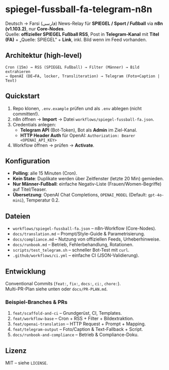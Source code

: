 # spiegel-fussball-fa-telegram-n8n

Deutsch → Farsi (فارسی) News-Relay für **SPIEGEL / Sport / Fußball** via **n8n (v1.103.2)**, nur **Core-Nodes**.  
Quelle: **offizieller SPIEGEL Fußball RSS**, Post in **Telegram-Kanal** mit **Titel (FA)** + „Quelle: SPIEGEL“ + **Link**, inkl. Bild wenn im Feed vorhanden.

## Architektur (high-level)
```
Cron (15m) → RSS (SPIEGEL Fußball) → Filter (Männer) → Bild extrahieren
→ OpenAI (DE→FA, locker, Transliteration) → Telegram (Foto+Caption | Text)
```

## Quickstart
1) Repo klonen, `.env.example` prüfen und als `.env` ablegen (nicht committen!).  
2) n8n öffnen → **Import** → Datei `workflows/spiegel-fussball-fa.json`.  
3) Credentials anlegen:
   - **Telegram API** (Bot-Token), Bot als **Admin** im Ziel-Kanal.
   - **HTTP Header Auth** für OpenAI: `Authorization: Bearer <OPENAI_API_KEY>`
4) Workflow öffnen → prüfen → **Activate**.

## Konfiguration
- **Polling**: alle 15 Minuten (Cron).  
- **Kein State**: Duplikate werden über Zeitfenster (letzte 20 Min) gemieden.  
- **Nur Männer-Fußball**: einfache Negativ-Liste (Frauen/Women-Begriffe) auf Titel/Teaser.  
- **Übersetzung**: OpenAI Chat Completions, `OPENAI_MODEL` (Default: `gpt-4o-mini`), Temperatur 0.2.

## Dateien
- `workflows/spiegel-fussball-fa.json` – n8n-Workflow (Core-Nodes).  
- `docs/translation.md` – Prompt/Style-Guide & Parametrisierung.  
- `docs/compliance.md` – Nutzung von offiziellen Feeds, Urheberhinweise.  
- `docs/runbook.md` – Betrieb, Fehlerbehandlung, Rotationen.  
- `scripts/test_telegram.sh` – schneller Bot-Test mit `curl`.  
- `.github/workflows/ci.yml` – einfache CI (JSON-Validierung).

## Entwicklung
Conventional Commits (`feat:`, `fix:`, `docs:`, `ci:`, `chore:`).  
Multi-PR-Plan siehe unten oder `docs/PR-PLAN.md`.

### Beispiel-Branches & PRs
1. `feat/scaffold-and-ci` – Grundgerüst, CI, Templates.  
2. `feat/workflow-base` – Cron + RSS + Filter + Bildextraktion.  
3. `feat/openai-translation` – HTTP Request + Prompt + Mapping.  
4. `feat/telegram-output` – Foto/Caption & Text-Fallback + Script.  
5. `docs/runbook-and-compliance` – Betrieb & Compliance-Doku.

## Lizenz
MIT – siehe `LICENSE`.
